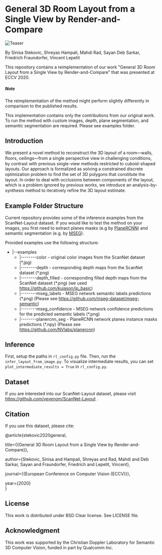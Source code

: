 # General 3D Room Layout from a Single View by Render-and-Compare

![Teaser](./images/teaser.gif)

By Sinisa Stekovic, Shreyas Hampali, Mahdi Rad, Sayan Deb Sarkar, Friedrich Fraundorfer, Vincent Lepetit
 
This repository contains a reimplementation of our work "General 3D Room Layout from a Single View by Render-and-Compare" that was presented at ECCV 2020. 

##### Note

The reimplementation of the method might perform slightly differently in comparison to the published results.

This implementation contains only the contributions from our original work. 
To run the method with custom images, depth, plane segmentation, and semantic segmentation are required.
Please see examples folder.

## Introduction

We present a novel method to reconstruct the 3D layout of a room—walls, ﬂoors, ceilings—from a single perspective view in challenging conditions, by contrast with previous single-view methods restricted to cuboid-shaped layouts.
Our approach is formalized as solving a constrained discrete optimization problem to ﬁnd the set of 3D polygons that constitute the layout. In order to deal with occlusions between components of the layout, which is a problem ignored by previous works, we introduce an analysis-by-synthesis method to iteratively reﬁne the 3D layout estimate. 

## Example Folder Structure

Current repository provides some of the inference examples from the ScanNet-Layout dataset. If you 
would like to test the method on your images, you first need to extract planes masks 
(e.g by [PlaneRCNN](https://github.com/NVlabs/planercnn)) and 
semantic segmentation (e.g. by [MSEG](https://github.com/mseg-dataset/mseg-semantic)).

Provided examples use the following structure:

* |--examples
    * |--------color - original color images from the ScanNet dataset (*.jpg)  
    * |--------depth - corresponding depth maps from the ScanNet dataset (*.png)  
    * |--------depth_filled - corresponding filled depth maps from the ScanNet dataset (*.png) (we used https://github.com/kujason/ip_basic) 
    * |--------mseg_labels - MSEG network semantic labels predictions (*.png) (Please see https://github.com/mseg-dataset/mseg-semantic)
    * |--------mseg_confidence - MSEG network confidence predictions for the predicted semantic labels (*.png)
    * |--------planercnn_seg - PlaneRCNN network planes instance masks predictions (*.npy) (Please see https://github.com/NVlabs/planercnn)



## Inference

First, setup the paths in `rl_config.py` file. Then, run the `infer_layout_from_image.py`. 
To visualize intermediate results, you can set `plot_intermediate_results = True` in `rl_config.py`.

## Dataset 

If you are interested into our ScanNet-Layout dataset, please visit https://github.com/vevenom/ScanNet-Layout .

## Citation
If you use this dataset, please cite:

@article{stekovic2020general,

  title={{General 3D Room Layout from a Single View by Render-and-Compare}},  
  
  author={Stekovic, Sinisa and Hampali, Shreyas and Rad, Mahdi and Deb Sarkar, Sayan and Fraundorfer, Friedrich and Lepetit, Vincent},  
  
  journal={{European Conference on Computer Vision (ECCV)}},  
  
  year={2020}  
}


## License
This work is distributed under BSD Clear license. See LICENSE file.

## Acknowledgment 

This work was supported by the Christian Doppler Laboratory for Semantic 3D Computer Vision, funded in part by Qualcomm Inc.
